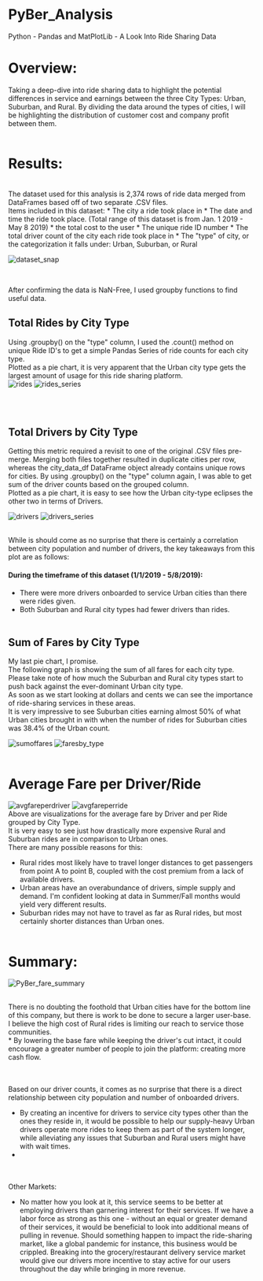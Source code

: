 # PyBer_Analysis
Python - Pandas and MatPlotLib - A Look Into Ride Sharing Data

# Overview:
Taking a deep-dive into ride sharing data to highlight the potential differences in service and earnings between the three City Types: Urban, Suburban, and Rural.
By dividing the data around the types of cities, I will be highlighting the distribution of customer cost and company profit between them. 
<br><br>
# Results:
<br>
The dataset used for this analysis is 2,374 rows of ride data merged from DataFrames based off of two separate .CSV files.<br>
Items included in this dataset:
* The city a ride took place in
* The date and time the ride took place. (Total range of this dataset is from Jan. 1 2019 - May 8 2019)
* the total cost to the user
* The unique ride ID number
* The total driver count of the city each ride took place in
* The "type" of city, or the categorization it falls under: Urban, Suburban, or Rural
<br>

![dataset_snap](https://user-images.githubusercontent.com/14188580/112877554-8409fb80-908c-11eb-92b1-0287266302b2.PNG)

<br>

After confirming the data is NaN-Free, I used groupby functions to find useful data.<br>

## Total Rides by City Type
Using .groupby() on the "type" column, I used the .count() method on unique Ride ID's to get a simple Pandas Series of ride counts for each city type.<br>
Plotted as a pie chart, it is very apparent that the Urban city type gets the largest amount of usage for this ride sharing platform.<br>
![rides](https://user-images.githubusercontent.com/14188580/112891129-5ed1b900-909d-11eb-883c-4fae022d6a87.png)
![rides_series](https://user-images.githubusercontent.com/14188580/112901570-8e3af280-90aa-11eb-8146-ab4328df287f.PNG)

<br><br>

## Total Drivers by City Type
Getting this metric required a revisit to one of the original .CSV files pre-merge. Merging both files together resulted in duplicate cities per row, whereas the city_data_df DataFrame object already contains unique rows for cities. By using .groupby() on the "type" column again, I was able to get sum of the driver counts based on the grouped column.
<br>
Plotted as a pie chart, it is easy to see how the Urban city-type eclipses the other two in terms of Drivers.<br>

![drivers](https://user-images.githubusercontent.com/14188580/112899125-52525e00-90a7-11eb-8e50-93fa615d54c2.png)
![drivers_series](https://user-images.githubusercontent.com/14188580/112901592-972bc400-90aa-11eb-9ad1-beebf103ab8f.PNG)

<br>
While is should come as no surprise that there is certainly a correlation between city population and number of drivers, the key takeaways from this plot are as follows:

#### During the timeframe of this dataset (1/1/2019 - 5/8/2019):

* There were more drivers onboarded to service Urban cities than there were rides given.
* Both Suburban and Rural city types had fewer drivers than rides.
<br><br>

## Sum of Fares by City Type
My last pie chart, I promise.<br>
The following graph is showing the sum of all fares for each city type. Please take note of how much the Suburban and Rural city types start to push back against the ever-dominant Urban city type. <br>
As soon as we start looking at dollars and cents we can see the importance of ride-sharing services in these areas.<br>
It is very impressive to see Suburban cities earning almost 50% of what Urban cities brought in with when the number of rides for Suburban cities was 38.4% of the Urban count.
<br>

![sumoffares](https://user-images.githubusercontent.com/14188580/112903264-e07d1300-90ac-11eb-8915-8cc72b6efc4b.png)
![faresby_type](https://user-images.githubusercontent.com/14188580/112903275-e4109a00-90ac-11eb-9d8b-35e697cb322d.PNG)
<br><br>

# Average Fare per Driver/Ride
![avgfareperdriver](https://user-images.githubusercontent.com/14188580/112909911-f17f5180-90b7-11eb-9428-eea4d697d3fa.png)
![avgfareperride](https://user-images.githubusercontent.com/14188580/112909917-f2b07e80-90b7-11eb-87f6-bf1928998384.png)
<br>
Above are visualizations for the average fare by Driver and per Ride grouped by City Type.<br>
It is very easy to see just how drastically more expensive Rural and Suburban rides are in comparison to Urban ones.<br>
There are many possible reasons for this:
* Rural rides most likely have to travel longer distances to get passengers from point A to point B, coupled with the cost premium from a lack of available drivers.
* Urban areas have an overabundance of drivers, simple supply and demand. I'm confident looking at data in Summer/Fall months would yield very different results.
* Suburban rides may not have to travel as far as Rural rides, but most certainly shorter distances than Urban ones. 
<br><br>

# Summary:
![PyBer_fare_summary](https://user-images.githubusercontent.com/14188580/112912629-98b2b780-90bd-11eb-9bdb-5450964cff05.png)

<br>
There is no doubting the foothold that Urban cities have for the bottom line of this company, but there is work to be done to secure a larger user-base.<br>
I believe the high cost of Rural rides is limiting our reach to service those communities.<br>
* By lowering the base fare while keeping the driver's cut intact, it could encourage a greater number of people to join the platform: creating more cash flow.

<br><br>
Based on our driver counts, it comes as no surprise that there is a direct relationship between city population and number of onboarded drivers.<br>
* By creating an incentive for drivers to service city types other than the ones they reside in, it would be possible to help our supply-heavy Urban drivers operate more rides to keep them as part of the system longer, while alleviating any issues that Suburban and Rural users might have with wait times.
* 
<br><br>
Other Markets:<br>
* No matter how you look at it, this service seems to be better at employing drivers than garnering interest for their services. If we have a labor force as strong as this one - without an equal or greater demand of their services, it would be beneficial to look into additional means of pulling in revenue. Should something happen to impact the ride-sharing market, like a global pandemic for instance, this business would be crippled. Breaking into the grocery/restaurant delivery service market would give our drivers more incentive to stay active for our users throughout the day while bringing in more revenue.

<br>
